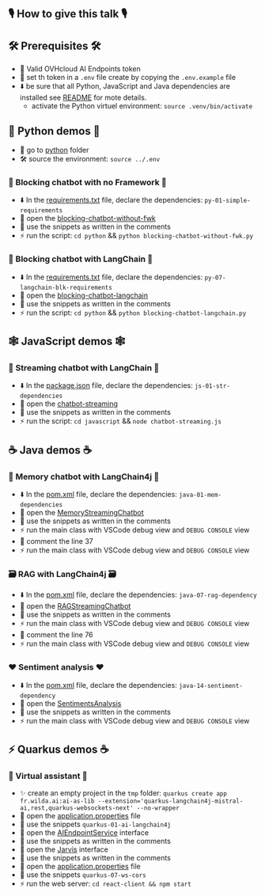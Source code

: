## 🎙️ How to give this talk 🎙️

## 🛠️ Prerequisites 🛠️

- 🔐 Valid OVHcloud AI Endpoints token
- 📝 set th token in a `.env` file create by copying the `.env.example` file
- ⬇️ be sure that all Python, JavaScript and Java dependencies are installed see [README](./README.md) for mote details.
  - activate the Python virtuel environment: `source .venv/bin/activate`

## 🐍 Python demos 🐍

- 📂 go to [python](./python) folder
- 🛠️ source the environment: `source ../.env`

### 🛑 Blocking chatbot with no Framework 🛑

- ⬇️ In the [requirements.txt](./python/requirements.txt) file, declare the dependencies: `py-01-simple-requirements`
- 📁 open the [blocking-chatbot-without-fwk](./python/blocking-chatbot-without-fwk.py)
- 📝 use the snippets as written in the comments
- ⚡️ run the script: `cd python` && `python blocking-chatbot-without-fwk.py`

### 🛑 Blocking chatbot with LangChain 🛑

- ⬇️ In the [requirements.txt](./python/requirements.txt) file, declare the dependencies: `py-07-langchain-blk-requirements`
- 📁 open the [blocking-chatbot-langchain](./python/blocking-chatbot-langchain.py)
- 📝 use the snippets as written in the comments
- ⚡️ run the script: `cd python` && `python blocking-chatbot-langchain.py`

## 🕸️ JavaScript demos 🕸️

### 💬 Streaming chatbot with LangChain 💬

- ⬇️ In the [package.json](./javascript/package.json) file, declare the dependencies: `js-01-str-dependencies`
- 📁 open the [chatbot-streaming](./javascript/chatbot-streaming.js)
- 📝 use the snippets as written in the comments
- ⚡️ run the script: `cd javascript` && `node chatbot-streaming.js`

## ☕️ Java demos ☕️

### 🧠 Memory chatbot with LangChain4j 🧠

- ⬇️ In the [pom.xml](./java/pom.xml) file, declare the dependencies: `java-01-mem-dependencies`
- 📁 open the [MemoryStreamingChatbot](./java/src/main/java/com/ovhcloud/examples/aiendpoints/MemoryStreamingChatbot.java)
- 📝 use the snippets as written in the comments
- ⚡️ run the main class with VSCode debug view and `DEBUG CONSOLE` view
- 🫣 comment the line 37
- ⚡️ run the main class with VSCode debug view and `DEBUG CONSOLE` view

### 🗃️ RAG with LangChain4j 🗃️

- ⬇️ In the [pom.xml](./java/pom.xml) file, declare the dependencies: `java-07-rag-dependency`
- 📁 open the [RAGStreamingChatbot](./java/src/main/java/com/ovhcloud/examples/aiendpoints/RAGStreamingChatbot.java)
- 📝 use the snippets as written in the comments
- ⚡️ run the main class with VSCode debug view and `DEBUG CONSOLE` view
- 🫣 comment the line 76
- ⚡️ run the main class with VSCode debug view and `DEBUG CONSOLE` view

### ❤️ Sentiment analysis ❤️

- ⬇️ In the [pom.xml](./java/pom.xml) file, declare the dependencies: `java-14-sentiment-dependency`
- 📁 open the [SentimentsAnalysis](./java/src/main/java/fr/wilda/ai/nlp/SentimentsAnalysis.java)
- 📝 use the snippets as written in the comments
- ⚡️ run the main class with VSCode debug view and `DEBUG CONSOLE` view

## ⚡️ Quarkus demos ☕️

### 🤖 Virtual assistant 🤖

- ✨ create an empty project in the `tmp` folder: `quarkus create app fr.wilda.ai:ai-as-lib --extension='quarkus-langchain4j-mistral-ai,rest,quarkus-websockets-next' --no-wrapper`
- 📁 open the [application.properties](./java-quarkus/src/main/resources/application.properties) file
- 📝 use the snippets `quarkus-01-ai-langchain4j` 
- 📁 open the [AIEndpointService](./java-quarkus/src/main/java/fr/wilda/ai/service/AIEndpointService.java) interface 
- 📝 use the snippets as written in the comments
- 📁 open the [Jarvis](./java-quarkus/src/main/java/fr/wilda/ai/Jarvis.java) interface
- 📝 use the snippets as written in the comments
- 📁 open the [application.properties](./java-quarkus/src/main/resources/application.properties) file
- 📝 use the snippets `quarkus-07-ws-cors` 
- ⚡️ run the web server: `cd react-client && npm start`

